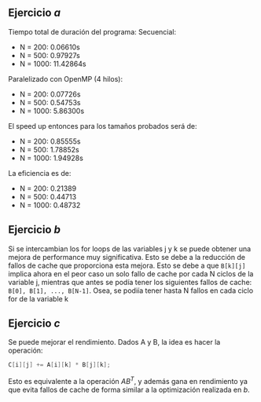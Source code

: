 ## Ejercicio *a*
Tiempo total de duración del programa:
Secuencial:
* N =  200:  0.06610s
* N =  500:  0.97927s
* N = 1000: 11.42864s

Paralelizado con OpenMP (4 hilos):
* N =  200: 0.07726s
* N =  500: 0.54753s
* N = 1000: 5.86300s

El speed up entonces para los tamaños probados será de:
* N =  200: 0.85555s
* N =  500: 1.78852s
* N = 1000: 1.94928s

La eficiencia es de:
* N =  200: 0.21389
* N =  500: 0.44713
* N = 1000: 0.48732

## Ejercicio *b*
Si se intercambian los for loops de las variables j y k se puede obtener una mejora
de performance muy significativa. Esto se debe a la reducción de fallos de cache
que proporciona esta mejora. 
Esto se debe a que `B[k][j]` implica ahora en el peor caso un solo fallo de cache
por cada N ciclos de la variable j, mientras que antes se podía tener los siguientes
fallos de cache: `B[0], B[1], ..., B[N-1]`. Osea, se podiía tener hasta N fallos en
cada ciclo for de la variable k

## Ejercicio *c*
Se puede mejorar el rendimiento. Dados A y B, la idea es hacer la operación:

```c
C[i][j] += A[i][k] * B[j][k];
```

Esto es equivalente a la operación $AB^T$, y además gana en rendimiento ya que
evita fallos de cache de forma similar a la optimización realizada en *b*.